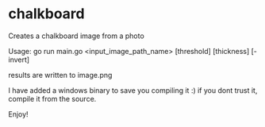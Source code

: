 # chalkboard
Creates a chalkboard image from a photo

Usage: go run main.go <input_image_path_name> [threshold] [thickness] [-invert]

results are written to image.png

I have added a windows binary to save you compiling it :) if you dont trust it, compile it from the source.

Enjoy!
